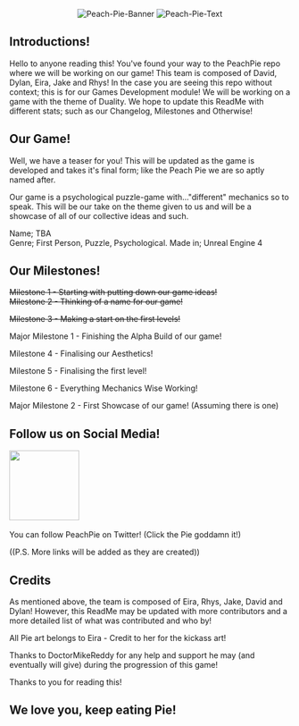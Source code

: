 <p align = 'center'>

<img src="https://i.ibb.co/V3cSNcL/Peach-Pie-Banner.png" alt="Peach-Pie-Banner" border="0">
<img src="https://i.ibb.co/5jrm2CB/Peach-Pie-Text.png" alt="Peach-Pie-Text" border="0">
</p>



Introductions!
---
Hello to anyone reading this! You've found your way to the PeachPie repo where we will be working on our game! This team is composed of David, Dylan, Eira, Jake and Rhys! In the case you are seeing this repo without context; this is for our Games Development module! We will be working on a game with the theme of Duality. We hope to update this ReadMe with different stats; such as our Changelog, Milestones and Otherwise!

Our Game!
---
Well, we have a teaser for you! This will be updated as the game is developed and takes it's final form; like the Peach Pie we are so aptly named after. 

Our game is a psychological puzzle-game with..."different" mechanics so to speak. This will be our take on the theme given to us and will be a showcase of all of our collective ideas and such. 

<p>Name; TBA</br> 
Genre; First Person, Puzzle, Psychological.
Made in; Unreal Engine 4

Our Milestones!
--- 
<strike><p>Milestone 1 - Starting with putting down our game ideas!</br></strike> 
<strike>Milestone 2 - Thinking of a name for our game!</strike>
<strike><p>Milestone 3 - Making a start on the first levels!</br></strike>

<p>Major Milestone 1 - Finishing the Alpha Build of our game!</br> 

<p>Milestone 4 - Finalising our Aesthetics!</br> 
<p>Milestone 5 - Finalising the first level!</br>
<p>Milestone 6 - Everything Mechanics Wise Working!</br>

<p>Major Milestone 2 - First Showcase of our game! (Assuming there is one)</br>


Follow us on Social Media!
--- 
<a href="https://twitter.com/PeachPieGamedev"><img height="125" src="https://i.ibb.co/vBjG0jz/Untitled-1.png?raw=true"></a>&nbsp;&nbsp;

You can follow PeachPie on Twitter! (Click the Pie goddamn it!) 
<p>((P.S. More links will be added as they are created))</br>

Credits
--- 
<p>As mentioned above, the team is composed of Eira, Rhys, Jake, David and Dylan! However, this ReadMe may be updated with more contributors and a more detailed list of what was contributed and who by!</br>

<p>All Pie art belongs to Eira - Credit to her for the kickass art!</br> 

<p>Thanks to DoctorMikeReddy for any help and support he may (and eventually will give) during the progression of this game!</br> 

Thanks to you for reading this!

We love you, keep eating Pie! 
--- 
